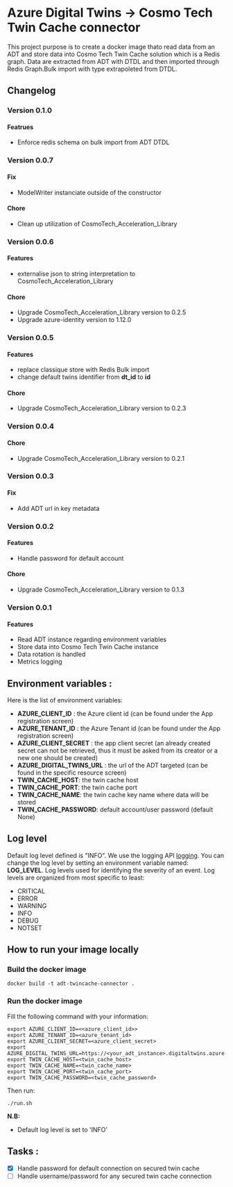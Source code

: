# Azure Digital Twins -> Cosmo Tech Twin Cache connector

This project purpose is to create a docker image thato read data from an ADT and store data into Cosmo Tech Twin Cache solution which is a Redis graph.
Data are extracted from ADT with DTDL and then imported through Redis Graph.Bulk import with type extrapoleted from DTDL.

## Changelog

### Version 0.1.0

#### Featrues
- Enforce redis schema on bulk import from ADT DTDL

### Version 0.0.7

#### Fix
- ModelWriter instanciate outside of the constructor

#### Chore
- Clean up utilization of CosmoTech_Acceleration_Library

### Version 0.0.6

#### Features
- externalise json to string interpretation to CosmoTech_Acceleration_Library

#### Chore
- Upgrade CosmoTech_Acceleration_Library version to 0.2.5
- Upgrade azure-identity version to 1.12.0

### Version 0.0.5

#### Features
- replace classique store with Redis Bulk import
- change default twins identifier from **dt_id** to **id**

#### Chore
- Upgrade CosmoTech_Acceleration_Library version to 0.2.3

### Version 0.0.4

#### Chore
- Upgrade CosmoTech_Acceleration_Library version to 0.2.1

### Version 0.0.3

#### Fix

- Add ADT url in key metadata 

### Version 0.0.2

#### Features

- Handle password for default account

#### Chore

- Upgrade CosmoTech_Acceleration_Library version to 0.1.3

### Version 0.0.1

#### Features

- Read ADT instance regarding environment variables
- Store data into Cosmo Tech Twin Cache instance
- Data rotation is handled
- Metrics logging

## Environment variables :

Here is the list of environment variables:

- **AZURE_CLIENT_ID** : the Azure client id (can be found under the App registration screen)
- **AZURE_TENANT_ID** : the Azure Tenant id (can be found under the App registration screen)
- **AZURE_CLIENT_SECRET** : the app client secret (an already created secret can not be retrieved, thus it must be asked from its creator or a new one should be created)
- **AZURE_DIGITAL_TWINS_URL** : the url of the ADT targeted (can be found in the specific resource screen)
- **TWIN_CACHE_HOST**: the twin cache host
- **TWIN_CACHE_PORT**: the twin cache port
- **TWIN_CACHE_NAME**: the twin cache key name where data will be stored
- **TWIN_CACHE_PASSWORD**: default account/user password (default None)

## Log level

Default log level defined is "INFO".
We use the logging API [logging](https://docs.python.org/3/library/logging.html).
You can change the log level by setting an environment variable named: **LOG_LEVEL**.
Log levels used for identifying the severity of an event. Log levels are organized from most specific to least:

- CRITICAL
- ERROR
- WARNING
- INFO
- DEBUG
- NOTSET

## How to run your image locally

### Build the docker image

`docker build -t adt-twincache-connector .`

### Run the docker image

Fill the following command with your information:

```
export AZURE_CLIENT_ID=<<azure_client_id>>
export AZURE_TENANT_ID=<azure_tenant_id>
export AZURE_CLIENT_SECRET=<azure_client_secret>
export AZURE_DIGITAL_TWINS_URL=https://<your_adt_instance>.digitaltwins.azure.net
export TWIN_CACHE_HOST=<twin_cache_host>
export TWIN_CACHE_NAME=<twin_cache_name>
export TWIN_CACHE_PORT=<twin_cache_port>
export TWIN_CACHE_PASSWORD=<twin_cache_password>
```

Then run:

`./run.sh`

**N.B:**

- Default log level is set to 'INFO'

## Tasks :

- [X]  Handle password for default connection on secured twin cache
- [ ]  Handle username/password for any secured twin cache connection
